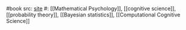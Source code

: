 #book 
src: [site](https://probmods.org) 
#: [[Mathematical Psychology]], [[cognitive science]], [[probability theory]], [[Bayesian statistics]], [[Computational Cognitive Science]] 



